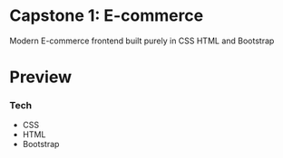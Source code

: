 # Capstone 1: E-commerce

Modern E-commerce frontend built purely in CSS HTML and Bootstrap

# Preview

### Tech

- CSS
- HTML
- Bootstrap
